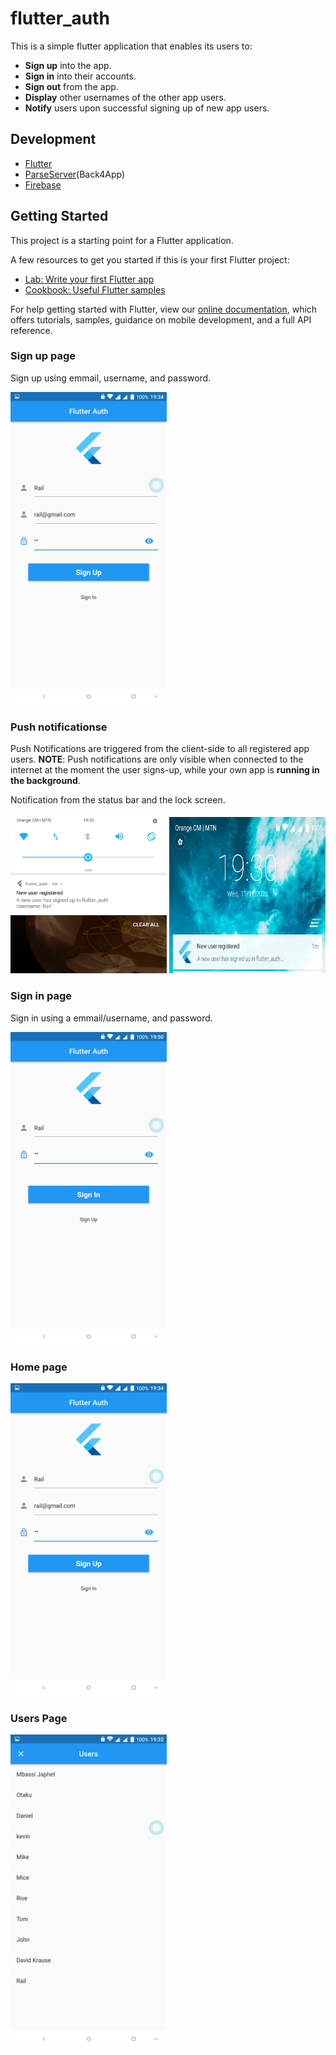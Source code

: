 # flutter_auth

This is a simple flutter application that enables its users to:
*   **Sign up** into the app.
*   **Sign in** into their accounts.
*   **Sign out** from the app.
*   **Display** other usernames of the other app users.
*   **Notify** users upon successful signing up of new app users.

## Development 
*   [Flutter](https://flutter.dev/)
*   [ParseServer](https://back4app.com/)(Back4App)
*   [Firebase](https://google.firebase.com/)


## Getting Started

This project is a starting point for a Flutter application.

A few resources to get you started if this is your first Flutter project:

- [Lab: Write your first Flutter app](https://flutter.dev/docs/get-started/codelab)
- [Cookbook: Useful Flutter samples](https://flutter.dev/docs/cookbook)

For help getting started with Flutter, view our
[online documentation](https://flutter.dev/docs), which offers tutorials,
samples, guidance on mobile development, and a full API reference.

### Sign up page
Sign up using emmail, username, and password.

<img src="./assets/sign_up_page.png" width="250"/>

### Push notificationse
Push Notifications are triggered from the client-side to all registered app users.
**NOTE**: Push notifications are only visible when connected to the internet at the moment the user signs-up, while your own app is **running in the background**.

Notification from the status bar and the lock screen.

<img src="./assets/status_bar_push_notification.png" width="250"/>
<img src="./assets/lock_screen_push_notification.png" width="250" height="250"/>

### Sign in page
Sign in using a emmail/username, and password.

<img src="./assets/sign_in_page.png" width="250"/>

### Home page
<img src="./assets/sign_up_page.png" width="250"/>

### Users Page
<img src="./assets/users_page.png" width="250"/>
